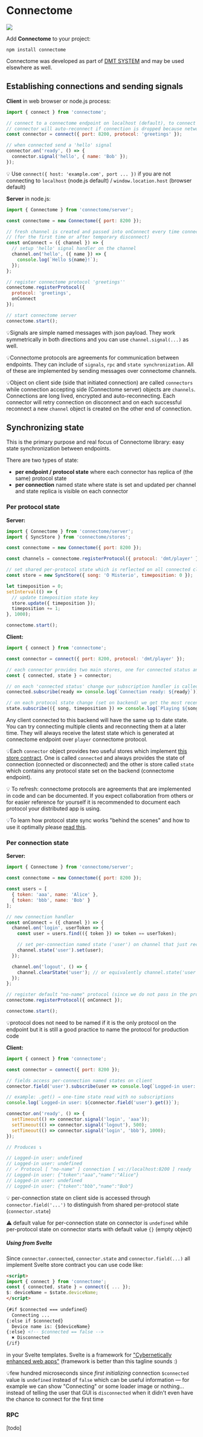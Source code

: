 # Connectome

<img src="img/connectome_logo.png">

Add **Connectome** to your project:

```
npm install connectome
```

Connectome was developed as part of [DMT SYSTEM](https://dmt-system.com) and may be used elsewhere as well.

## Establishing connections and sending signals

**Client** in web browser or node.js process:

```js
import { connect } from 'connectome';

// connect to a connectome endpoint on localhost (default), to connect elsewhere use 'host:' argument
// connector will auto-reconnect if connection is dropped because network is not available
const connector = connect({ port: 8200, protocol: 'greetings' });

// when connected send a 'hello' signal
connector.on('ready', () => {
  connector.signal('hello', { name: 'Bob' });
});
```

💡 Use `connect({ host: 'example.com', port ... })` if you are not connecting  to `localhost` (node.js default) / `window.location.host` (browser default)

**Server** in node.js:

```js
import { Connectome } from 'connectome/server';

const connectome = new Connectome({ port: 8200 });

// fresh channel is created and passed into onConnect every time connection is established
// (for the first time or after temporary disconnect)
const onConnect = ({ channel }) => {
  // setup 'hello' signal handler on the channel
  channel.on('hello', ({ name }) => {
    console.log(`Hello ${name}!`);
  });
};

// register connectome protocol 'greetings''
connectome.registerProtocol({
  protocol: 'greetings',
  onConnect
});

// start connectome server
connectome.start();
```

💡Signals are simple named messages with json payload. They work symmetrically in both directions and you can use `channel.signal(...)` as well. 

💡Connectome protocols are agreements for communication between endpoints. They can include of `signals`, `rpc` and `state synchronization`. All of these are implemented by sending messages over connectome channels.

💡Object on client side (side that initiated connection) are called `connectors` while connection accepting side (Connectome server) objects are `channels`. Connections are long lived, encrypted and auto-reconnecting. Each connector will retry connection on disconnect and on each successful reconnect a new `channel` object is created on the other end of connection.

## Synchronizing state

This is the primary purpose and real focus of Connectome library: easy state synchronization between endpoints.

There are two types of state:

- **per endpoint / protocol state** where each connector has replica of (the same) protocol state
- **per connection** named state where state is set and updated per channel and state replica is visible on each connector

### Per protocol state

**Server:**

```js
import { Connectome } from 'connectome/server';
import { SyncStore } from 'connectome/stores';

const connectome = new Connectome({ port: 8200 });

const channels = connectome.registerProtocol({ protocol: 'dmt/player' });

// set shared per-protocol state which is reflected on all connected clients
const store = new SyncStore({ song: 'O Misterio', timeposition: 0 });

let timeposition = 0;
setInterval(() => { 
  // update timeposition state key
  store.update({ timeposition });
  timeposition += 1;
}, 1000);

connectome.start();
```

**Client:**

```js
import { connect } from 'connectome';

const connector = connect({ port: 8200, protocol: 'dmt/player' });

// each connector provides two main stores, one for connected status and one for shared protocol state
const { connected, state } = connector;

// on each 'connected status' change our subscription handler is called
connected.subscribe(ready => console.log(`Connection ready: ${ready}`));

// on each protocol state change (set on backend) we get the most recent state on client
state.subscribe(({ song, timeposition }) => console.log(`Playing ${song} at ${timeposition}s`));
```

Any client connected to this backend will have the same up to date state. You can try connecting multiple clients and reconnecting them at a later time. They will always receive the latest state which is generated at connectome endpoint over `player` connectome protocol.

💡Each `connector` object provides two useful stores which implement [this store contract](https://svelte.dev/docs#Store_contract). One is called `connected` and always provides the state of connection (connected or disconnected) and the other is store called `state` which contains any protocol state set on the backend (connectome endpoint).

💡 To refresh: connectome protocols are agreements that are implemented in code and can be documented. If you expect collaboration from others or for easier reference for yourself it is recommended to document each protocol your distributed app is using.

💡To learn how protocol state sync works "behind the scenes" and how to use it optimally please [read this](./help/PROTOCOL_STATE_SYNC_OPTIMIZATION.md).

### Per connection state

**Server:**

```js
import { Connectome } from 'connectome/server';

const connectome = new Connectome({ port: 8200 });

const users = [
  { token: 'aaa', name: 'Alice' },
  { token: 'bbb', name: 'Bob' }
];

// new connection handler
const onConnect = ({ channel }) => {
  channel.on('login', userToken => {
    const user = users.find(({ token }) => token == userToken);

    // set per-connection named state ('user') on channel that just received the 'login' signal
    channel.state('user').set(user);
  });

  channel.on('logout', () => {
    channel.clearState('user'); // or equivalently channel.state('user').set(undefined)
  });
};

// register default "no-name" protocol (since we do not pass in the protocol name)
connectome.registerProtocol({ onConnect });

connectome.start();
```

💡protocol does not need to be named if it is the only protocol on the endpoint but it is still a good practice to name the protocol for production code

**Client:**

```js
import { connect } from 'connectome';

const connector = connect({ port: 8200 });

// fields access per-connection named states on client
connector.field('user').subscribe(user => console.log(`Logged-in user: ${JSON.stringify(user)}`));

// example: .get() → one-time state read with no subscriptions
console.log(`Logged-in user: ${connector.field('user').get()}`); 

connector.on('ready', () => {
  setTimeout(() => connector.signal('login', 'aaa'));
  setTimeout(() => connector.signal('logout'), 500);
  setTimeout(() => connector.signal('login', 'bbb'), 1000);
});

// Produces ↴

// Logged-in user: undefined
// Logged-in user: undefined
// ✓ Protocol [ "no-name" ] connection [ ws://localhost:8200 ] ready
// Logged-in user: {"token":"aaa","name":"Alice"}
// Logged-in user: undefined
// Logged-in user: {"token":"bbb","name":"Bob"}
```

💡 per-connection state on client side is accessed through `connector.field('...')` to distinguish from shared per-protocol state (`connector.state`)

⚠️ default value for per-connection state on connector is `undefined` while per-protocol state on connector starts with default value `{}` (empty object)

##### Using from Svelte

Since `connector.connected`, `connector.state` and `connector.field(...)` all implement Svelte store contract you can use code like:

```html
<script>
import { connect } from 'connectome';
const { connected, state } = connect({ ... });
$: deviceName = $state.deviceName;
</script>
                           
{#if $connected === undefined}
  Connecting ...
{:else if $connected}
  Device name is: {$deviceName}
{:else} <!-- $connected == false --> 
  ✖ Disconnected
{/if}
```

in your Svelte templates. Svelte is a framework for ["Cybernetically enhanced web apps"](https://svelte.dev/) (framework is better than this tagline sounds :)

💡few hundred microseconds since _first initializing_ connection `$connected` value is `undefined` instead of `false` which can be useful information — for example we can show "Connecting" or some loader image or nothing... instead of telling the user that GUI is `disconnected` when it didn't even have the chance to connect for the first time

### RPC

[todo]
